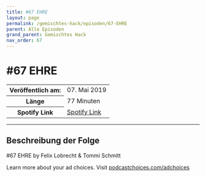 ```yaml
---
title: #67 EHRE
layout: page
permalink: /gemischtes-hack/episoden/67-EHRE
parent: Alle Episoden
grand_parent: Gemischtes Hack
nav_order: 67
---
```


# #67 EHRE
<table class="resp-table dcf-table dcf-table-responsive dcf-table-bordered dcf-table-striped dcf-w-100%">
                    <tbody>
                        <tr>
                            <th scope="row">Veröffentlich am:</th>
                            <td data-label="Veröffentlich am:">07. Mai 2019</td>
                        </tr>
                        <tr>
                            <th scope="row">Länge </th>
                            <td data-label="Länge ">77 Minuten</td>
                        </tr><tr>
                                <th scope="row">Spotify Link</th>
                                <td data-label="Spotify Link"><a href="https://open.spotify.com/episode/6CC2yXWPXegqs5eSwUnBP4">Spotify Link</a></td>
                            </tr></tbody>
                </table>

***

## Beschreibung der Folge

<div>
<p>#67 EHRE by Felix Lobrecht &amp; Tommi Schmitt</p><p> </p><p>Learn more about your ad choices. Visit <a href="https://podcastchoices.com/adchoices">podcastchoices.com/adchoices</a></p>  
</div>

